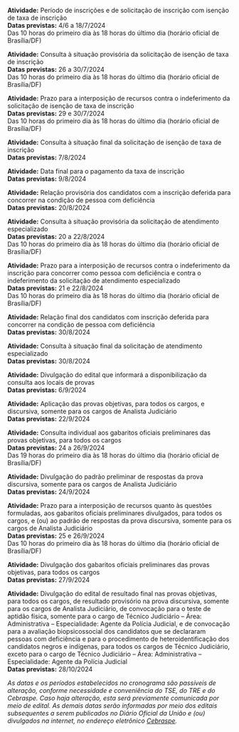 **Atividade:** Período de inscrições e de solicitação de inscrição com isenção de taxa de inscrição  
**Datas previstas:** 4/6 a 18/7/2024  
Das 10 horas do primeiro dia às 18 horas do último dia (horário oficial de Brasília/DF)

**Atividade:** Consulta à situação provisória da solicitação de isenção de taxa de inscrição  
**Datas previstas:** 26 a 30/7/2024  
Das 10 horas do primeiro dia às 18 horas do último dia (horário oficial de Brasília/DF)

**Atividade:** Prazo para a interposição de recursos contra o indeferimento da solicitação de isenção de taxa de inscrição  
**Datas previstas:** 29 e 30/7/2024  
Das 10 horas do primeiro dia às 18 horas do último dia (horário oficial de Brasília/DF)

**Atividade:** Consulta à situação final da solicitação de isenção de taxa de inscrição  
**Datas previstas:** 7/8/2024

**Atividade:** Data final para o pagamento da taxa de inscrição  
**Datas previstas:** 9/8/2024

**Atividade:** Relação provisória dos candidatos com a inscrição deferida para concorrer na condição de pessoa com deficiência  
**Datas previstas:** 20/8/2024

**Atividade:** Consulta à situação provisória da solicitação de atendimento especializado  
**Datas previstas:** 20 a 22/8/2024  
Das 10 horas do primeiro dia às 18 horas do último dia (horário oficial de Brasília/DF)

**Atividade:** Prazo para a interposição de recursos contra o indeferimento da inscrição para concorrer como pessoa com deficiência e contra o indeferimento da solicitação de atendimento especializado  
**Datas previstas:** 21 e 22/8/2024  
Das 10 horas do primeiro dia às 18 horas do último dia (horário oficial de Brasília/DF)

**Atividade:** Relação final dos candidatos com inscrição deferida para concorrer na condição de pessoa com deficiência  
**Datas previstas:** 30/8/2024

**Atividade:** Consulta à situação final da solicitação de atendimento especializado  
**Datas previstas:** 30/8/2024

**Atividade:** Divulgação do edital que informará a disponibilização da consulta aos locais de provas  
**Datas previstas:** 6/9/2024

**Atividade:** Aplicação das provas objetivas, para todos os cargos, e discursiva, somente para os cargos de Analista Judiciário  
**Datas previstas:** 22/9/2024

**Atividade:** Consulta individual aos gabaritos oficiais preliminares das provas objetivas, para todos os cargos  
**Datas previstas:** 24 a 26/9/2024  
Das 19 horas do primeiro dia às 18 horas do último dia (horário oficial de Brasília/DF)

**Atividade:** Divulgação do padrão preliminar de respostas da prova discursiva, somente para os cargos de Analista Judiciário  
**Datas previstas:** 24/9/2024

**Atividade:** Prazo para a interposição de recursos quanto às questões formuladas, aos gabaritos oficiais preliminares divulgados, para todos os cargos, e (ou) ao padrão de respostas da prova discursiva, somente para os cargos de Analista Judiciário  
**Datas previstas:** 25 e 26/9/2024  
Das 10 horas do primeiro dia às 18 horas do último dia (horário oficial de Brasília/DF)

**Atividade:** Divulgação dos gabaritos oficiais preliminares das provas objetivas, para todos os cargos  
**Datas previstas:** 27/9/2024

**Atividade:** Divulgação do edital de resultado final nas provas objetivas, para todos os cargos, de resultado provisório na prova discursiva, somente para os cargos de Analista Judiciário, de convocação para o teste de aptidão física, somente para o cargo de Técnico Judiciário – Área: Administrativa – Especialidade: Agente da Polícia Judicial, e de convocação para a avaliação biopsicossocial dos candidatos que se declararam pessoas com deficiência e para o procedimento de heteroidentificação dos candidatos negros e indígenas, para todos os cargos de Técnico Judiciário, exceto para o cargo de Técnico Judiciário – Área: Administrativa – Especialidade: Agente da Polícia Judicial  
**Datas previstas:** 28/10/2024

*As datas e os períodos estabelecidos no cronograma são passíveis de alteração, conforme necessidade e conveniência do TSE, do TRE e do Cebraspe. Caso haja alteração, esta será previamente comunicada por meio de edital. As demais datas serão informadas por meio dos editais subsequentes a serem publicados no Diário Oficial da União e (ou) divulgados na internet, no endereço eletrônico [Cebraspe](http://www.cebraspe.org.br/concursos/cpnuje_24).*